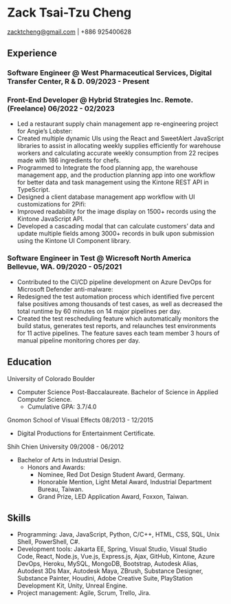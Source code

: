 # Zack Tsai-Tzu Cheng

zacktcheng@gmail.com | +886 925400628

## Experience
### Software Engineer @ West Pharmaceutical Services, Digital Transfer Center, R & D. 09/2023 - Present

### Front-End Developer @ Hybrid Strategies Inc. Remote. (Freelance) 06/2022 - 02/2023
- Led a restaurant supply chain management app re-engineering project for Angie’s Lobster:
- Created multiple dynamic UIs using the React and SweetAlert JavaScript libraries to assist in allocating
weekly supplies efficiently for warehouse workers and calculating accurate weekly consumption from 22
recipes made with 186 ingredients for chefs.
- Programmed to Integrate the food planning app, the warehouse management app, and the production
planning app into one workflow for better data and task management using the Kintone REST API in
TypeScript.
- Designed a client database management app workflow with UI customizations for 2Pifi:
- Improved readability for the image display on 1500+ records using the Kintone JavaScript API.
- Developed a cascading modal that can calculate customers’ data and update multiple fields among
3000+ records in bulk upon submission using the Kintone UI Component library.

### Software Engineer in Test @ Wicresoft North America Bellevue, WA. 09/2020 - 05/2021
- Contributed to the CI/CD pipeline development on Azure DevOps for Microsoft Defender anti-malware:
- Redesigned the test automation process which identified five percent false positives among thousands
of test cases, as well as decreased the total runtime by 60 minutes on 14 major pipelines per day.
- Created the test rescheduling feature which automatically monitors the build status, generates test
reports, and relaunches test environments for 11 active pipelines. The feature saves each team member
3 hours of manual pipeline monitoring chores per day.

## Education
University of Colorado Boulder
- Computer Science Post-Baccalaureate. Bachelor of Science in Applied Computer Science.
  - Cumulative GPA: 3.7/4.0

Gnomon School of Visual Effects 08/2013 - 12/2015
- Digital Productions for Entertainment Certificate.

Shih Chien University 09/2008 - 06/2012
- Bachelor of Arts in Industrial Design.
  - Honors and Awards:
    - Nominee, Red Dot Design Student Award, Germany.
    - Honorable Mention, Light Metal Award, Industrial Department Bureau, Taiwan.
    - Grand Prize, LED Application Award, Foxxon, Taiwan.
## Skills
- Programming: Java, JavaScript, Python, C/C++, HTML, CSS, SQL, Unix Shell, PowerShell, C#.
- Development tools: Jakarta EE, Spring, Visual Studio, Visual Studio Code, React, Node.js, Vue.js,
Express.js, Ajax, GitHub, Kintone, Azure DevOps, Heroku, MySQL, MongoDB, Bootstrap, Autodesk Alias,
Autodest 3Ds Max, Autodesk Maya, ZBrush, Substance Designer, Substance Painter, Houdini, Adobe
Creative Suite, PlayStation Development Kit, Unity, Unreal Engine.
- Project management: Agile, Scrum, Trello, Jira.

